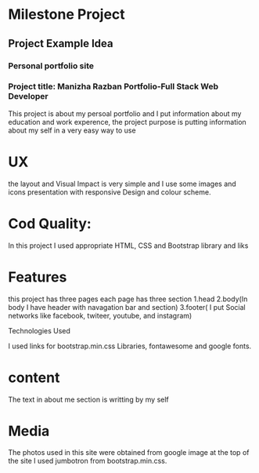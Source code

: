 # Milestone Project

 ## Project Example Idea 
### Personal portfolio site
### Project title: Manizha Razban Portfolio-Full Stack Web Developer

This project  is about my persoal portfolio and I put information about my education and work experence, the project purpose is putting information about my self in a very easy way to use

 # UX


the layout and Visual Impact is very simple and I use some images and icons presentation with  responsive Design and colour scheme.

# Cod Quality:

In this project I used appropriate HTML, CSS and Bootstrap library and liks


# Features

this project has three pages each page has three section
1.head
2.body(In body I have header with navagation bar and  section)
3.footer( I put Social networks like facebook, twiteer, youtube, and instagram)

Technologies Used

I used links for bootstrap.min.css Libraries, fontawesome and google fonts.
           
                 
 # content
  
  The text in about me section is writting by my self
                 
        
 # Media
The photos used in this site were obtained from google image at the top of the site I used jumbotron from bootstrap.min.css.
                 
                 



